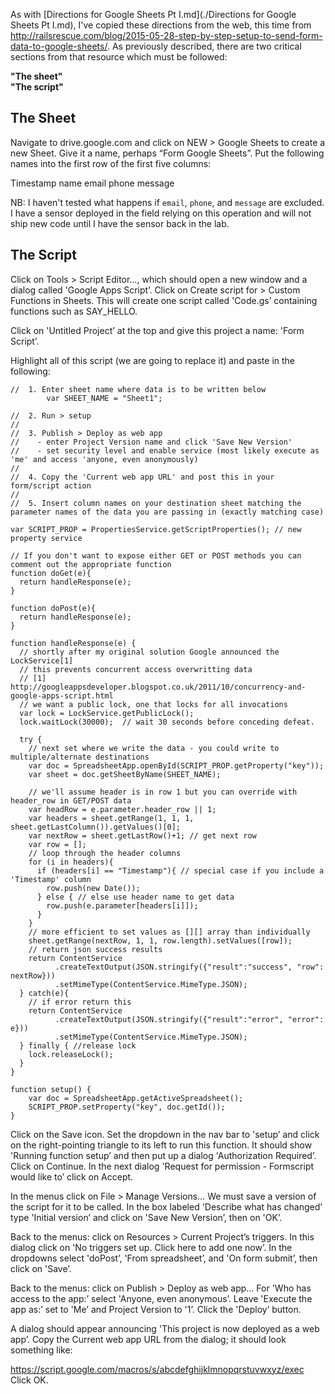 As with [Directions for Google Sheets Pt I.md](./Directions for Google Sheets Pt I.md), I've copied these directions from the web, this time from http://railsrescue.com/blog/2015-05-28-step-by-step-setup-to-send-form-data-to-google-sheets/. As previously described, there are two critical sections from that resource which must be followed:

**"The sheet"**  
**"The script"**

## The Sheet
Navigate to drive.google.com and click on NEW > Google Sheets to create a new Sheet. Give it a name, perhaps “Form Google Sheets”. Put the following names into the first row of the first five columns:

Timestamp  name  email phone message

NB: I haven't tested what happens if `email`, `phone`, and `message` are excluded. I have a sensor deployed in the field relying on this operation and will not ship new code until I have the sensor back in the lab.


## The Script
Click on Tools > Script Editor…, which should open a new window and a dialog called 'Google Apps Script’. Click on Create script for > Custom Functions in Sheets. This will create one script called 'Code.gs’ containing functions such as SAY_HELLO.

Click on 'Untitled Project’ at the top and give this project a name: 'Form Script’.

Highlight all of this script (we are going to replace it) and paste in the following:

```
//  1. Enter sheet name where data is to be written below
        var SHEET_NAME = "Sheet1";

//  2. Run > setup
//
//  3. Publish > Deploy as web app
//    - enter Project Version name and click 'Save New Version'
//    - set security level and enable service (most likely execute as 'me' and access 'anyone, even anonymously)
//
//  4. Copy the 'Current web app URL' and post this in your form/script action
//
//  5. Insert column names on your destination sheet matching the parameter names of the data you are passing in (exactly matching case)

var SCRIPT_PROP = PropertiesService.getScriptProperties(); // new property service

// If you don't want to expose either GET or POST methods you can comment out the appropriate function
function doGet(e){
  return handleResponse(e);
}

function doPost(e){
  return handleResponse(e);
}

function handleResponse(e) {
  // shortly after my original solution Google announced the LockService[1]
  // this prevents concurrent access overwritting data
  // [1] http://googleappsdeveloper.blogspot.co.uk/2011/10/concurrency-and-google-apps-script.html
  // we want a public lock, one that locks for all invocations
  var lock = LockService.getPublicLock();
  lock.waitLock(30000);  // wait 30 seconds before conceding defeat.

  try {
    // next set where we write the data - you could write to multiple/alternate destinations
    var doc = SpreadsheetApp.openById(SCRIPT_PROP.getProperty("key"));
    var sheet = doc.getSheetByName(SHEET_NAME);

    // we'll assume header is in row 1 but you can override with header_row in GET/POST data
    var headRow = e.parameter.header_row || 1;
    var headers = sheet.getRange(1, 1, 1, sheet.getLastColumn()).getValues()[0];
    var nextRow = sheet.getLastRow()+1; // get next row
    var row = [];
    // loop through the header columns
    for (i in headers){
      if (headers[i] == "Timestamp"){ // special case if you include a 'Timestamp' column
        row.push(new Date());
      } else { // else use header name to get data
        row.push(e.parameter[headers[i]]);
      }
    }
    // more efficient to set values as [][] array than individually
    sheet.getRange(nextRow, 1, 1, row.length).setValues([row]);
    // return json success results
    return ContentService
          .createTextOutput(JSON.stringify({"result":"success", "row": nextRow}))
          .setMimeType(ContentService.MimeType.JSON);
  } catch(e){
    // if error return this
    return ContentService
          .createTextOutput(JSON.stringify({"result":"error", "error": e}))
          .setMimeType(ContentService.MimeType.JSON);
  } finally { //release lock
    lock.releaseLock();
  }
}

function setup() {
    var doc = SpreadsheetApp.getActiveSpreadsheet();
    SCRIPT_PROP.setProperty("key", doc.getId());
}
```

Click on the Save icon. Set the dropdown in the nav bar to 'setup’ and click on the right-pointing triangle to its left to run this function. It should show 'Running function setup’ and then put up a dialog 'Authorization Required’. Click on Continue. In the next dialog 'Request for permission - Formscript would like to’ click on Accept.

In the menus click on File > Manage Versions… We must save a version of the script for it to be called. In the box labeled 'Describe what has changed’ type 'Initial version’ and click on 'Save New Version’, then on 'OK’.

Back to the menus: click on Resources > Current Project’s triggers. In this dialog click on 'No triggers set up. Click here to add one now’. In the dropdowns select 'doPost’, 'From spreadsheet’, and 'On form submit’, then click on 'Save’.

Back to the menus: click on Publish > Deploy as web app… For 'Who has access to the app:’ select 'Anyone, even anonymous’. Leave 'Execute the app as:’ set to 'Me’ and Project Version to '1’. Click the 'Deploy’ button.

A dialog should appear announcing 'This project is now deployed as a web app’. Copy the Current web app URL from the dialog; it should look something like:

https://script.google.com/macros/s/abcdefghijklmnopqrstuvwxyz/exec
Click OK.
